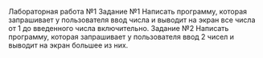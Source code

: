 Лабораторная работа №1
Задание №1
Написать программу, которая запрашивает у пользователя ввод числа и выводит на экран все числа от 1 до введенного числа включительно.
Задание №2
Написать
программу, которая запрашивает у пользователя ввод 2 чисел и выводит на экран большее из них.
